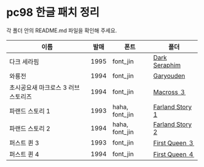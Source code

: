 # pc98 한글 패치 정리

각 폴더 안의 README.md 파일을 확인해 주세요.</br>

|이름|발매|폰트|폴더|
|--|--|--|--|
|다크 세라핌|1995|font_jin|[Dark Seraphim](https://github.com/ybaik/pc98-ko-patch/tree/main/patches/Dark%20Seraphim)|
|와룡전|1994|font_jin|[Garyouden](https://github.com/ybaik/pc98-ko-patch/tree/main/patches/Garyouden)|
|초시공요새 마크로스 3 러브 스토리즈|1994|font_jin|[Macross ３](https://github.com/ybaik/pc98-ko-patch/tree/main/patches/Macross%20３)|
|파랜드 스토리 1|1993|haha, font_jin|[Farland Story 1](https://github.com/ybaik/pc98-ko-patch/tree/main/patches/Farland%20Story%201)|
|파랜드 스토리 2|1994|haha, font_jin|[Farland Story 2](https://github.com/ybaik/pc98-ko-patch/tree/main/patches/Farland%20Story%202)|
|퍼스트 퀸 3|1993|font_jin|[First Queen ３](https://github.com/ybaik/pc98-ko-patch/tree/main/patches/First%20Queen%20３)|
|퍼스트 퀸 4|1994|font_jin|[First Queen ４](https://github.com/ybaik/pc98-ko-patch/tree/main/patches/First%20Queen%20４)|
